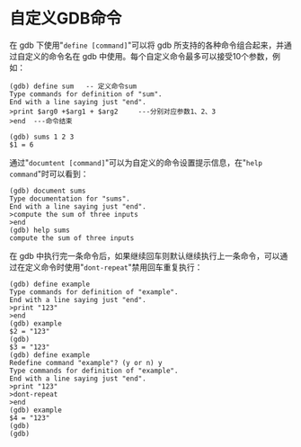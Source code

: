 # 自定义GDB命令

在 gdb 下使用"`define [command]`"可以将 gdb 所支持的各种命令组合起来，并通过自定义的命令名在 gdb 中使用。每个自定义命令最多可以接受10个参数，例如：

```shell
(gdb) define sum   -- 定义命令sum
Type commands for definition of "sum".
End with a line saying just "end".
>print $arg0 +$arg1 + $arg2     ---分别对应参数1、2、3
>end  ---命令结束

(gdb) sums 1 2 3
$1 = 6
```

通过"`documtent [command]`"可以为自定义的命令设置提示信息，在"`help command`"时可以看到：

```shell
(gdb) document sums
Type documentation for "sums".
End with a line saying just "end".
>compute the sum of three inputs
>end
(gdb) help sums
compute the sum of three inputs
```

在 gdb 中执行完一条命令后，如果继续回车则默认继续执行上一条命令，可以通过在定义命令时使用"`dont-repeat`"禁用回车重复执行：

```shell
(gdb) define example
Type commands for definition of "example".
End with a line saying just "end".
>print "123"
>end
(gdb) example
$2 = "123"
(gdb)
$3 = "123"
(gdb) define example
Redefine command "example"? (y or n) y
Type commands for definition of "example".
End with a line saying just "end".
>print "123"
>dont-repeat
>end
(gdb) example
$4 = "123"
(gdb)
(gdb)
```



